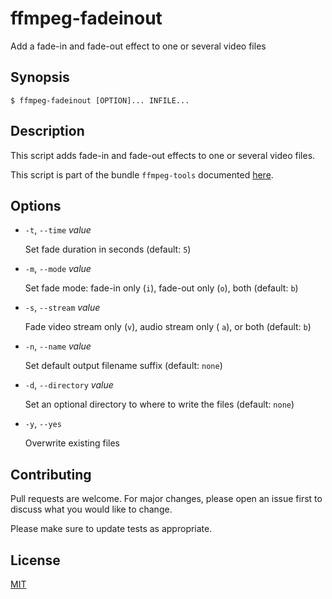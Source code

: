 # ffmpeg-fadeinout

Add a fade-in and fade-out effect to one or several video files


## Synopsis

```console
$ ffmpeg-fadeinout [OPTION]... INFILE...
```


## Description

This script adds fade-in and fade-out effects to one or several video files.

This script is part of the bundle `ffmpeg-tools` documented [here](../../README.md).


## Options

+ `-t`, `--time` _value_

  Set fade duration in seconds (default: `5`)

+ `-m`, `--mode` _value_

  Set fade mode: fade-in only (`i`), fade-out only (`o`), both (default: `b`)

+ `-s`, `--stream` _value_

  Fade video stream only (`v`), audio stream only ( `a`), or both (default: `b`)

+ `-n`, `--name` _value_

  Set default output filename suffix (default: `none`)

+ `-d`, `--directory` _value_

  Set an optional directory to where to write the files (default: `none`)

+ `-y`, `--yes`

  Overwrite existing files


## Contributing

Pull requests are welcome. For major changes, please open an issue first to discuss what you would like to change.

Please make sure to update tests as appropriate.


## License

[MIT](https://choosealicense.com/licenses/mit/)
